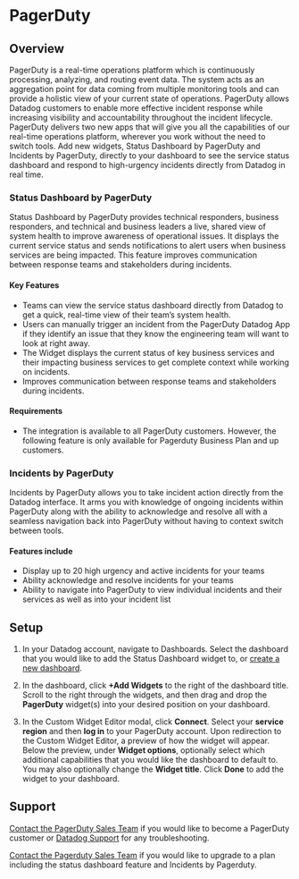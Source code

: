# PagerDuty

## Overview

PagerDuty is a real-time operations platform which is continuously processing, analyzing,
and routing event data. The system acts as an aggregation point for data coming from multiple 
monitoring tools and can provide a holistic view of your current state of operations. PagerDuty 
allows Datadog customers to enable more effective incident response while increasing visibility 
and accountability throughout the incident lifecycle. PagerDuty delivers two new apps that will 
give you all the capabilities of our real-time operations platform, wherever you work
without the need to switch tools. Add new widgets, Status Dashboard by PagerDuty 
and Incidents by PagerDuty, directly to your dashboard to see the service status dashboard and respond 
to high-urgency incidents directly from Datadog in real time.

### Status Dashboard by PagerDuty

Status Dashboard by PagerDuty provides technical responders, business responders, 
and technical and business leaders a live, shared view of system health to improve 
awareness of operational issues. It displays the current service status and sends 
notifications to alert users when business services are being impacted. This feature
improves communication between response teams and stakeholders during incidents.

#### Key Features

- Teams can view the service status dashboard directly from Datadog to get a quick, real-time view of their team’s system health.
- Users can manually trigger an incident from the PagerDuty Datadog App if they identify an issue that they know the engineering team will want to look at right away.
- The Widget displays the current status of key business services and their impacting business services to get complete context while working on incidents.
- Improves communication between response teams and stakeholders during incidents.


#### Requirements
- The integration is available to all PagerDuty customers. However, the following feature is only available for Pagerduty Business Plan and up customers.

### Incidents by PagerDuty

Incidents by PagerDuty allows you to take incident action directly from the 
Datadog interface. It arms you with knowledge of ongoing incidents within PagerDuty 
along with the ability to acknowledge and resolve all with a seamless navigation back into
PagerDuty without having to context switch between tools.

#### Features include
- Display up to 20 high urgency and active incidents for your teams
- Ability acknowledge and resolve incidents for your teams
- Ability to navigate into PagerDuty to view individual incidents and their services as well as into your incident list


## Setup

1. In your Datadog account, navigate to Dashboards. Select the dashboard that you would like to add the Status Dashboard widget to, or [create a new dashboard][1].

2. In the dashboard, click **+Add Widgets** to the right of the dashboard title. Scroll to the right through the widgets, and then drag and drop the **PagerDuty** widget(s) into your desired position on your dashboard.

3. In the Custom Widget Editor modal, click **Connect**. Select your **service region** and then **log in** to your PagerDuty account. Upon redirection to the Custom Widget Editor, a preview of how the widget will appear. Below the preview, under **Widget options**, optionally select which additional capabilities that you would like the dashboard to default to. You may also optionally change the **Widget title**. Click **Done** to add the widget to your dashboard.

## Support

[Contact the PagerDuty Sales Team][2] if you would like to become a 
PagerDuty customer or [Datadog Support][3] for any troubleshooting. 

[Contact the Pagerduty Sales Team](https://www.pagerduty.com/contact-sales/) if you would like to
upgrade to a plan including the status dashboard feature and Incidents by Pagerduty.

[1]: https://docs.datadoghq.com/dashboards/#new-dashboard
[2]: https://www.pagerduty.com/contact-sales/
[3]: https://www.datadoghq.com/support/
